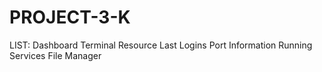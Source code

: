 # PROJECT-3-K
LIST:
Dashboard
Terminal
Resource
Last Logins
Port Information
Running Services
File Manager
